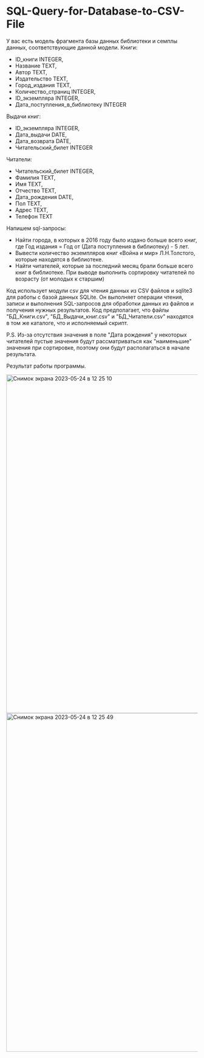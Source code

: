 # SQL-Query-for-Database-to-CSV-File
У вас есть модель фрагмента базы данных библиотеки и семплы данных, соответствующие данной модели.
Книги:
- ID_книги INTEGER,
- Название TEXT,
- Автор TEXT,
- Издательство TEXT,
- Город_издания TEXT,
- Количество_страниц INTEGER,
- ID_экземпляра INTEGER,
- Дата_поступления_в_библиотеку INTEGER

Выдачи книг:
- ID_экземпляра INTEGER,
- Дата_выдачи DATE,
- Дата_возврата DATE,
- Читательский_билет INTEGER

Читатели:
- Читательский_билет INTEGER,
- Фамилия TEXT,
- Имя TEXT,
- Отчество TEXT,
- Дата_рождения DATE,
- Пол TEXT,
- Адрес TEXT,
- Телефон TEXT

Напишем sql-запросы:
- Найти города, в которых в 2016 году было издано больше всего книг, где Год издания = Год от (Дата поступления в библиотеку) - 5 лет.
- Вывести количество экземпляров книг «Война и мир» Л.Н.Толстого, которые находятся в библиотеке.
- Найти читателей, которые за последний месяц брали больше всего книг в библиотеке. При выводе выполнить сортировку читателей по возрасту (от молодых к старшим)

Код использует модули csv для чтения данных из CSV файлов и sqlite3 для работы с базой данных SQLite.
Он выполняет операции чтения, записи и выполнения SQL-запросов для обработки данных из файлов и получения нужных результатов.
Код предполагает, что файлы "БД_Книги.csv", "БД_Выдачи_книг.csv" и "БД_Читатели.csv" находятся в том же каталоге, что и исполняемый скрипт.

P.S. Из-за отсутствия значения в поле "Дата рождения" у некоторых читателей
пустые значения будут рассматриваться как "наименьшие" значения при сортировке, поэтому они будут располагаться в начале результата.

Результат работы программы.

<img width="890" alt="Снимок экрана 2023-05-24 в 12 25 10" src="https://github.com/norabota/SQL-Query-for-Database-to-CSV-File/assets/106232552/946dfeec-0463-4326-83ba-7296a3ee40de">
<img width="890" alt="Снимок экрана 2023-05-24 в 12 25 49" src="https://github.com/norabota/SQL-Query-for-Database-to-CSV-File/assets/106232552/f826bc36-151b-4b6b-ae76-fbe588dca2c1">

